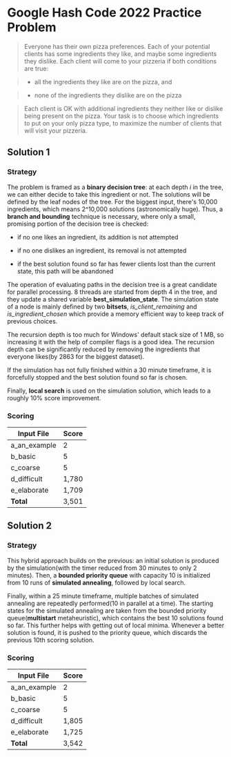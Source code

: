 # Google Hash Code 2022 Practice Problem

>Everyone has their own pizza preferences. Each of your potential clients has some ingredients they like, and maybe some ingredients they dislike. Each client will come to your pizzeria if both conditions are true:

> * all the ingredients they like are on the pizza, and

> * none of the ingredients they dislike are on the pizza

>Each client is OK with additional ingredients they neither like or dislike being present on the pizza. Your task is to choose which ingredients to put on your only pizza type, to maximize the number of clients that will visit your pizzeria.

## Solution 1

### Strategy

The problem is framed as a **binary decision tree**: at each depth *i* in the tree, we can either decide to take this ingredient or not. The solutions will be defined by the leaf nodes of the tree. For the biggest input, there's 10,000 ingredients, which means 2^10,000 solutions (astronomically huge). Thus, a **branch and bounding** technique is necessary, where only a small, promising portion of the decision tree is checked:

* if no one likes an ingredient, its addition is not attempted

* if no one dislikes an ingredient, its removal is not attempted

* if the best solution found so far has fewer clients lost than the current state, this path will be abandoned

The operation of evaluating paths in the decision tree is a great candidate for parallel processing. 8 threads are started from depth 4 in the tree, and they update a shared variable **best_simulation_state**. The simulation state of a node is mainly defined by two **bitsets**, *is_client_remaining* and *is_ingredient_chosen* which provide a memory efficient way to keep track of previous choices.

The recursion depth is too much for Windows' default stack size of 1 MB, so increasing it with the help of compiler flags is a good idea. The recursion depth can be significantly reduced by removing the ingredients that everyone likes(by 2863 for the biggest dataset).

If the simulation has not fully finished within a 30 minute timeframe, it is forcefully stopped and the best solution found so far is chosen.

Finally, **local search** is used on the simulation solution, which leads to a roughly 10% score improvement.

### Scoring

| Input File     | Score  |
|----------------|--------|
| a_an_example   | 2      |
| b_basic        | 5      |
| c_coarse       | 5      |
| d_difficult    | 1,780  |
| e_elaborate    | 1,709  |
| **Total**      | 3,501  |

## Solution 2

### Strategy

This hybrid approach builds on the previous: an initial solution is produced by the simulation(with the timer reduced from 30 minutes to only 2 minutes). Then, a **bounded priority queue** with capacity 10 is initialized from 10 runs of **simulated annealing**, followed by local search.

Finally, within a 25 minute timeframe, multiple batches of simulated annealing are repeatedly performed(10 in parallel at a time). The starting states for the simulated annealing are taken from the bounded priority queue(**multistart** metaheuristic), which contains the best 10 solutions found so far. This further helps with getting out of local minima. Whenever a better solution is found, it is pushed to the priority queue, which discards the previous 10th scoring solution.

### Scoring

| Input File     | Score  |
|----------------|--------|
| a_an_example   | 2      |
| b_basic        | 5      |
| c_coarse       | 5      |
| d_difficult    | 1,805  |
| e_elaborate    | 1,725  |
| **Total**      | 3,542  |